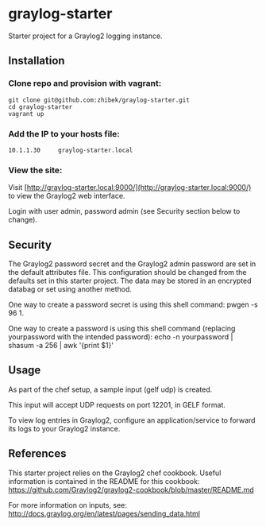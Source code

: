 graylog-starter
===============

Starter project for a Graylog2 logging instance.

Installation
------------

### Clone repo and provision with vagrant:

    git clone git@github.com:zhibek/graylog-starter.git
    cd graylog-starter
    vagrant up


### Add the IP to your hosts file:

    10.1.1.30     graylog-starter.local


### View the site:

Visit [http://graylog-starter.local:9000/](http://graylog-starter.local:9000/) 
to view the Graylog2 web interface.

Login with user admin, password admin (see Security section below to change).


Security
--------

The Graylog2 password secret and the Graylog2 admin password are set in the 
default attributes file. This configuration should be changed from the 
defaults set in this starter project. The data may be stored in an encrypted 
databag or set using another method.

One way to create a password secret is using this shell command:
    pwgen -s 96 1.

One way to create a password is using this shell command (replacing 
yourpassword with the intended password):
    echo -n yourpassword | shasum -a 256 | awk '{print $1}'


Usage
-----

As part of the chef setup, a sample input (gelf udp) is created.

This input will accept UDP requests on port 12201, in GELF format.

To view log entries in Graylog2, configure an application/service to forward 
its logs to your Graylog2 instance.


References
----------

This starter project relies on the Graylog2 chef cookbook. Useful information is contained in the README for this cookbook:
https://github.com/Graylog2/graylog2-cookbook/blob/master/README.md

For more information on inputs, see:
http://docs.graylog.org/en/latest/pages/sending_data.html